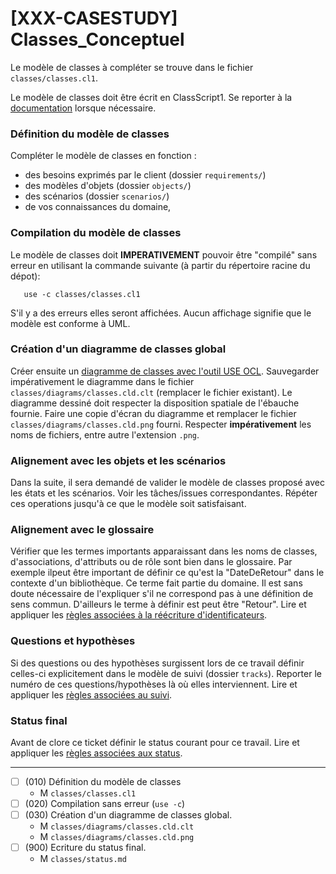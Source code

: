 [XXX-CASESTUDY] Classes_Conceptuel
===========================================================

Le modèle de classes à compléter se trouve dans le fichier
``classes/classes.cl1``.

Le modèle de classes doit être écrit en ClassScript1.
Se reporter à la [documentation](https://modelscript.readthedocs.io/en/latest/scripts/classes1/index.html) lorsque nécessaire.

### Définition du modèle de classes

Compléter le modèle de classes en fonction :

* des besoins exprimés par le client (dossier ``requirements/``)
* des modèles d'objets (dossier ``objects/``)
* des scénarios (dossier ``scenarios/``)
* de vos connaissances du domaine,

### Compilation du modèle de classes

Le modèle de classes doit **IMPERATIVEMENT** pouvoir
être "compilé" sans erreur en utilisant la commande suivante
(à partir du répertoire racine du dépot):

       use -c classes/classes.cl1

S'il y a des erreurs elles seront affichées. Aucun affichage
signifie que le modèle est conforme à UML.

### Création d'un diagramme de classes global

Créer ensuite un [diagramme de classes avec l'outil USE OCL](http://scribetools.readthedocs.io/en/latest/useocl/index.html#creating-diagrams).
Sauvegarder impérativement le diagramme dans le fichier
``classes/diagrams/classes.cld.clt`` (remplacer le fichier
existant). Le diagramme dessiné doit respecter la disposition
spatiale de l'ébauche fournie. Faire une copie d'écran du diagramme
et remplacer le fichier 
``classes/diagrams/classes.cld.png`` fourni.
Respecter **impérativement** les noms de fichiers, entre autre l'extension
``.png``.

### Alignement avec les objets et les scénarios

Dans la suite, il sera demandé de valider le modèle de classes proposé
avec les états et les scénarios. Voir les tâches/issues correspondantes.
Répéter ces operations jusqu'à ce que le modèle soit satisfaisant.

### Alignement avec le glossaire

Vérifier que les termes importants apparaissant dans les noms de classes,
d'associations, d'attributs ou de rôle sont bien dans le glossaire. 
Par exemple ilpeut être important de définir ce qu'est la "DateDeRetour" dans le
contexte d'un bibliothèque. Ce terme fait partie du domaine. Il est sans 
doute nécessaire de l'expliquer s'il ne correspond pas à une définition
de sens commun. D'ailleurs le terme à définir est peut être "Retour". 
Lire et appliquer les [règles associées à la réécriture d'identificateurs](https://modelscript.readthedocs.io/en/latest/scripts/glossaries/index.html#rewriting-identifiers).

### Questions et hypothèses

Si des questions ou des hypothèses surgissent lors de ce travail
définir celles-ci explicitement dans le modèle de suivi
(dossier ``tracks``). Reporter le numéro de ces questions/hypothèses
là où elles interviennent. Lire et appliquer les [règles associées au suivi](https://modelscript.readthedocs.io/en/latest/scripts/tracks/index.html#rules). 
 
### Status final

Avant de clore ce ticket définir le status courant pour ce travail. Lire et appliquer les [règles associées aux status](https://modelscript.readthedocs.io/en/latest/methods/status.html#rules).

________

- [ ] (010) Définition du modèle de classes
    - M ``classes/classes.cl1``
- [ ] (020) Compilation sans erreur (``use -c``)
- [ ] (030) Création d'un diagramme de classes global.
    - M ``classes/diagrams/classes.cld.clt``
    - M ``classes/diagrams/classes.cld.png``
- [ ] (900) Ecriture du status final.
    - M ``classes/status.md``
